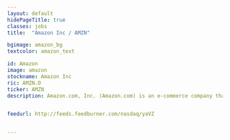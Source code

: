 ```yaml
---
layout: default
hidePageTitle: true
classes: jobs
title:  "Amazon Inc / AMZN"

bgimage: amazon_bg
textcolor: amazon_text

id: Amazon
image: amazon
stockname: Amazon Inc
ric: AMZN.O
ticker: AMZN
description: Amazon.com, Inc. (Amazon.com) is an e-commerce company that sells a range of products and services through its various owned and affiliated Websites. The Company offers services, such as Amazon Web Service (AWS), publishing, digital content subscriptions, advertising, and co-branded credit cards.


feedurl: http://feeds.feedburner.com/nasdaq/yaVZ


---
```

